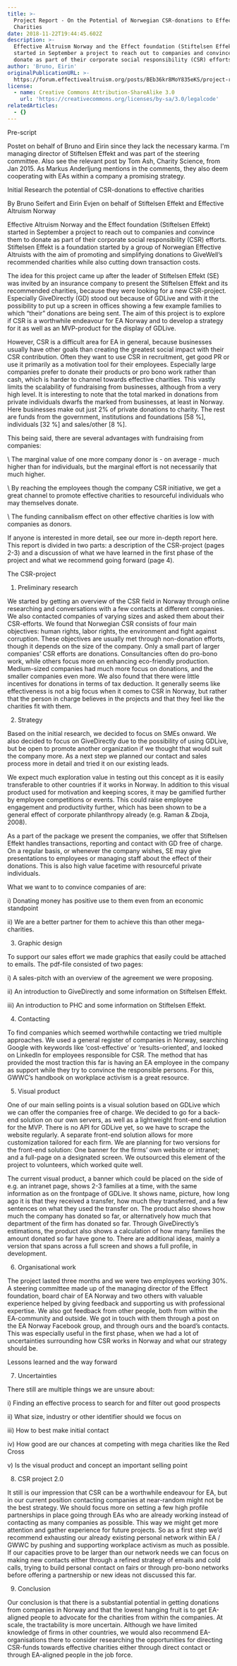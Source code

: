 ```yaml
---
title: >-
  Project Report - On the Potential of Norwegian CSR-donations to Effective
  Charities
date: 2018-11-22T19:44:45.602Z
description: >-
  Effective Altruism Norway and the Effect foundation (Stiftelsen Effekt)
  started in September a project to reach out to companies and convince them to
  donate as part of their corporate social responsibility (CSR) efforts.
author: 'Bruno, Eirin'
originalPublicationURL: >-
  https://forum.effectivealtruism.org/posts/BEb36kr8MoY835eKS/project-report-on-the-potential-of-norwegian-csr-donations
license:
  - name: Creative Commons Attribution-ShareAlike 3.0
    url: 'https://creativecommons.org/licenses/by-sa/3.0/legalcode'
relatedArticles:
  - {}
---
```

Pre-script

Postet on behalf of Bruno and Eirin since they lack the necessary karma. I'm managing director of Stiftelsen Effekt and was part of the steering committee. Also see the relevant post by Tom Ash, Charity Science, from Jan 2015. As Markus Anderljung mentions in the comments, they also deem cooperating with EAs within a company a promising strategy.



 



Initial Research the potential of CSR-donations to effective charities



By Bruno Seifert and Eirin Evjen on behalf of Stiftelsen Effekt and Effective Altruism Norway



 



Effective Altruism Norway and the Effect foundation (Stiftelsen Effekt) started in September a project to reach out to companies and convince them to donate as part of their corporate social responsibility (CSR) efforts. Stiftelsen Effekt is a foundation started by a group of Norwegian Effective Altruists with the aim of promoting and simplifying donations to GiveWell’s recommended charities while also cutting down transaction costs.





The idea for this project came up after the leader of Stiftelsen Effekt (SE) was invited by an insurance company to present the Stiftelsen Effekt and its recommended charities, because they were looking for a new CSR-project. Especially GiveDirectly (GD) stood out because of GDLive and with it the possibility to put up a screen in offices showing a few example families to which “their” donations are being sent. The aim of this project is to explore if CSR is a worthwhile endeavour for EA Norway and to develop a strategy for it as well as an MVP-product for the display of GDLive.



 



However, CSR is a difficult area for EA in general, because businesses usually have other goals than creating the greatest social impact with their CSR contribution. Often they want to use CSR in recruitment, get good PR or use it primarily as a motivation tool for their employees. Especially large companies prefer to donate their products or pro bono work rather than cash, which is harder to channel towards effective charities. This vastly limits the scalability of fundraising from businesses, although from a very high level. It is interesting to note that the total marked in donations from private individuals dwarfs the marked from businesses, at least in Norway. Here businesses make out just 2% of private donations to charity. The rest are funds from the government, institutions and foundations \[58 %], individuals \[32 %] and sales/other \[8 %].



 



This being said, there are several advantages with fundraising from companies:



\    The marginal value of one more company donor is - on average - much higher than for individuals, but the marginal effort is not necessarily that much higher. 

\    By reaching the employees though the company CSR initiative, we get a great channel to promote effective charities to resourceful individuals who may themselves donate.

\    The funding cannibalism effect on other effective charities is low with companies as donors.



If anyone is interested in more detail, see our more in-depth report here. This report is divided in two parts: a description of the CSR-project (pages 2-3) and a discussion of what we have learned in the first phase of the project and what we recommend going forward (page 4).

 

The CSR-project

1. Preliminary research



We started by getting an overview of the CSR field in Norway through online researching and conversations with a few contacts at different companies. We also contacted companies of varying sizes and asked them about their CSR-efforts. We found that Norwegian CSR consists of four main objectives: human rights, labor rights, the environment and fight against corruption. These objectives are usually met through non-donation efforts, though it depends on the size of the company. Only a small part of larger companies’ CSR efforts are donations. Consultancies often do pro-bono work, while others focus more on enhancing eco-friendly production. Medium-sized companies had much more focus on donations, and the smaller companies even more. We also found that there were little incentives for donations in terms of tax deduction. It generally seems like effectiveness is not a big focus when it comes to CSR in Norway, but rather that the person in charge believes in the projects and that they feel like the charities fit with them.

 

2. Strategy



Based on the initial research, we decided to focus on SMEs onward. We also decided to focus on GiveDirectly due to the possibility of using GDLive, but be open to promote another organization if we thought that would suit the company more. As a next step we planned our contact and sales process more in detail and tried it on our existing leads.



 



We expect much exploration value in testing out this concept as it is easily transferable to other countries if it works in Norway. In addition to this visual product used for motivation and keeping scores, it may be gamified further by employee competitions or events. This could raise employee engagement and productivity further, which has been shown to be a general effect of corporate philanthropy already (e.g. Raman & Zboja, 2008).



As a part of the package we present the companies, we offer that Stiftelsen Effekt handles transactions, reporting and contact with GD free of charge. On a regular basis, or whenever the company wishes, SE may give presentations to employees or managing staff about the effect of their donations. This is also high value facetime with resourceful private individuals.



 



What we want to to convince companies of are:



i) Donating money has positive use to them even from an economic standpoint



ii) We are a better partner for them to achieve this than other mega-charities.

 

3. Graphic design



To support our sales effort we made graphics that easily could be attached to emails. The pdf-file consisted of two pages:



i) A sales-pitch with an overview of the agreement we were proposing.



ii) An introduction to GiveDirectly and some information on Stiftelsen Effekt.



iii) An introduction to PHC and some information on Stiftelsen Effekt.

 

4. Contacting



To find companies which seemed worthwhile contacting we tried multiple approaches. We used a general register of companies in Norway, searching Google with keywords like ‘cost-effective’ or ‘results-oriented’, and looked on LinkedIn for employees responsible for CSR. The method that has provided the most traction this far is having an EA employee in the company as support while they try to convince the responsible persons. For this, GWWC’s handbook on workplace activism is a great resource.

 

5. Visual product



One of our main selling points is a visual solution based on GDLive which we can offer the companies free of charge. We decided to go for a back-end solution on our own servers, as well as a lightweight front-end solution for the MVP. There is no API for GDLive yet, so we have to scrape the website regularly. A separate front-end solution allows for more customization tailored for each firm. We are planning for two versions for the front-end solution: One banner for the firms’ own website or intranet; and a full-page on a designated screen. We outsourced this element of the project to volunteers, which worked quite well.



 



The current visual product, a banner which could be placed on the side of e.g. an intranet page, shows 2-3 families at a time, with the same information as on the frontpage of GDLive. It shows name, picture, how long ago it is that they received a transfer, how much they transferred, and a few sentences on what they used the transfer on. The product also shows how much the company has donated so far, or alternatively how much that department of the firm has donated so far. Through GiveDirectly’s estimations, the product also shows a calculation of how many families the amount donated so far have gone to. There are additional ideas, mainly a version that spans across a full screen and shows a full profile, in development.

 

6. Organisational work



The project lasted three months and we were two employees working 30%. A steering committee made up of the managing director of the Effect foundation, board chair of EA Norway and two others with valuable experience helped by giving feedback and supporting us with professional expertise. We also got feedback from other people, both from within the EA-community and outside. We got in touch with them through a post on the EA Norway Facebook group, and through ours and the board’s contacts. This was especially useful in the first phase, when we had a lot of uncertainties surrounding how CSR works in Norway and what our strategy should be.

 

Lessons learned and the way forward

7. Uncertainties



There still are multiple things we are unsure about:



i) Finding an effective process to search for and filter out good prospects



ii) What size, industry or other identifier should we focus on



iii) How to best make initial contact



iv) How good are our chances at competing with mega charities like the Red Cross



v) Is the visual product and concept an important selling point

 

8. CSR project 2.0



It still is our impression that CSR can be a worthwhile endeavour for EA, but in our current position contacting companies at near-random might not be the best strategy. We should focus more on setting a few high profile partnerships in place going through EAs who are already working instead of contacting as many companies as possible. This way we might get more attention and gather experience for future projects. So as a first step we’d recommend exhausting our already existing personal network within EA / GWWC by pushing and supporting workplace activism as much as possible. If our capacities prove to be larger than our network needs we can focus on making new contacts either through a refined strategy of emails and cold calls, trying to build personal contact on fairs or through pro-bono networks before offering a partnership or new ideas not discussed this far.

 

9. Conclusion



Our conclusion is that there is a substantial potential in getting donations from companies in Norway and that the lowest hanging fruit is to get EA-aligned people to advocate for the charities from within the companies. At scale, the tractability is more uncertain. Although we have limited knowledge of firms in other countries, we would also recommend EA-organisations there to consider researching the opportunities for directing CSR-funds towards effective charities either through direct contact or through EA-aligned people in the job force.
